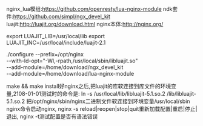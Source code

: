 nginx_lua模组:https://github.com/openresty/lua-nginx-module
ndk套件:https://github.com/simpl/ngx_devel_kit
luajit:http://luajit.org/download.html
nginx本体:http://nginx.org/

export LUAJIT_LIB=/usr/local/lib
export LUAJIT_INC=/usr/local/include/luajit-2.1

 ./configure --prefix=/opt/nginx \
         --with-ld-opt="-Wl,-rpath,/usr/local/sbin/libluajit.so" \
         --add-module=/home/download/ngx_devel_kit \
         --add-module=/home/download/lua-nginx-module

make && make install好nginx之后,把luajit的库软连接到库文件的环境变量,2108-01-01测试时的命令是:
ln -s /usr/local/lib/libluajit-5.1.so.2 /lib/libluajit-5.1.so.2
把/opt/nginx/sbin/nginx二进制文件软连接到环境变量/usr/local/sbin
nginx命令启动nginx,
nginx -s reload|reopen|stop|quit重新加载配置|重启|停止|退出,
nginx -t测试配置是否有语法错误